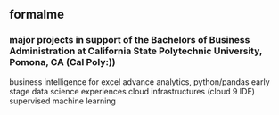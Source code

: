 ## formalme
### major projects in support of the Bachelors of Business Administration at California State Polytechnic University, Pomona, CA (Cal Poly:))
business intelligence for excel 
advance analytics, python/pandas
early stage data science experiences 
cloud infrastructures (cloud 9 IDE) 
supervised machine learning 
